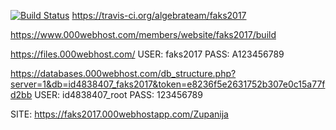 [![Build Status](https://travis-ci.org/algebrateam/faks2017.svg?branch=master)](https://travis-ci.org/algebrateam/faks2017)
https://travis-ci.org/algebrateam/faks2017

https://www.000webhost.com/members/website/faks2017/build

https://files.000webhost.com/
USER: faks2017
PASS: A123456789

https://databases.000webhost.com/db_structure.php?server=1&db=id4838407_faks2017&token=e8236f5e2631752b307e0c15a77fd2bb
USER: id4838407_root
PASS: 123456789


SITE:
https://faks2017.000webhostapp.com/Zupanija
